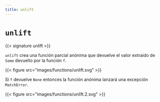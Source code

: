```yaml
---
title: unlift
---
```


# `unlift`

{{< signature unlift >}}

`unlift` crea una función parcial anónima que devuelve el valor extraido de
`Some` devuelto por la función `f`.

{{< figure src="images/functions/unlift.svg" >}}

Si `f` devuelve `None` entonces la función anónima lanzará una
excepción `MatchError`.

{{< figure src="images/functions/unlift.2.svg" >}}

